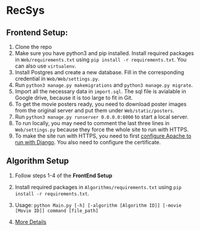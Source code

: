 # RecSys

## Frontend Setup:

1. Clone the repo
2. Make sure you have python3 and pip installed. Install required packages in `Web/requirements.txt` using `pip install -r requirements.txt`. You can also use `virtualenv`.
3. Install Postgres and create a new database. Fill in the corresponding credential in `Web/Web/settings.py`.
3. Run `python3 manage.py makemigrations` and `python3 manage.py migrate`.
4. Import all the necessary data in `import.sql`. The sql file is avialable in Google drive, because it is too large to fit in Git.
5. To get the movie posters ready, you need to download poster images from the original server and put them under `Web/static/posters`.
5. Run `python3 manage.py runserver 0.0.0.0:8000` to start a local server.
6. To run locally, you may need to comment the last three lines in `Web/settings.py` because they force the whole site to run with HTTPS.
7. To make the site run with HTTPS, you need to first [configure Apache to run with Django](https://docs.djangoproject.com/en/1.11/howto/deployment/wsgi/modwsgi/). You also need to configure the certificate.

## Algorithm Setup

1. Follow steps 1-4 of the **FrontEnd Setup** 
2. Install required packages in `Algorithms/requirements.txt` using `pip install -r requirements.txt`. 
3. Usage: `python Main.py [-h] [-algorithm [Algorithm ID]] [-movie [Movie ID]] command [file_path]`

4. [More Details](Algorithms)

